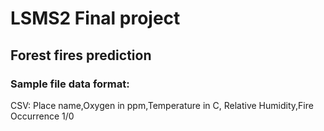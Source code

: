 # LSMS2 Final project

## Forest fires prediction

### Sample file data format:
CSV: Place name,Oxygen in ppm,Temperature in C, Relative Humidity,Fire Occurrence 1/0

###
